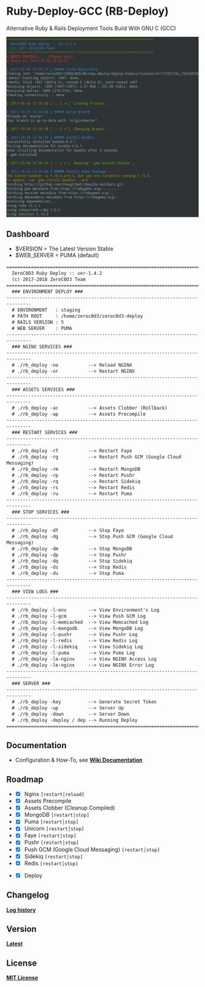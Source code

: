 # Ruby-Deploy-GCC (RB-Deploy)
Alternative Ruby & Rails Deployment Tools Build With GNU C (GCC)

![Deploy Process](https://github.com/zeroc0d3/ruby-deploy-gcc/blob/master/snapshot/deploy_process1.png)

## Dashboard
* $VERSION = The Latest Version Stable
* $WEB_SERVER = PUMA (default)

```
===============================================================================
  ZeroC0D3 Ruby Deploy :: ver-1.4.2
  (c) 2017-2018 ZeroC0D3 Team
===============================================================================
  ### ENVIRONMENT DEPLOY ###
-------------------------------------------------------------------------------
  # ENVIRONMENT   : staging
  # PATH ROOT     : /home/zeroc0d3/zeroc0d3-deploy
  # RAILS VERSION : 5
  # WEB SERVER    : PUMA
-------------------------------------------------------------------------------
  ### NGINX SERVICES ###
-------------------------------------------------------------------------------
  # ./rb_deploy -no           --> Reload NGINX
  # ./rb_deploy -nr           --> Restart NGINX
-------------------------------------------------------------------------------
  ### ASSETS SERVICES ###
-------------------------------------------------------------------------------
  # ./rb_deploy -ac           --> Assets Clobber (Rollback)
  # ./rb_deploy -ap           --> Assets Precompile
-------------------------------------------------------------------------------
  ### RESTART SERVICES ###
-------------------------------------------------------------------------------
  # ./rb_deploy -rf           --> Restart Faye
  # ./rb_deploy -rg           --> Restart Push GCM (Google Cloud Messaging)
  # ./rb_deploy -rm           --> Restart MongoDB
  # ./rb_deploy -rp           --> Restart Pushr
  # ./rb_deploy -rq           --> Restart Sidekiq
  # ./rb_deploy -rs           --> Restart Redis
  # ./rb_deploy -ru           --> Restart Puma
-------------------------------------------------------------------------------
  ### STOP SERVICES ###
-------------------------------------------------------------------------------
  # ./rb_deploy -df           --> Stop Faye
  # ./rb_deploy -dg           --> Stop Push GCM (Google Cloud Messaging)
  # ./rb_deploy -dm           --> Stop MongoDB
  # ./rb_deploy -dp           --> Stop Pushr
  # ./rb_deploy -dq           --> Stop Sidekiq
  # ./rb_deploy -ds           --> Stop Redis
  # ./rb_deploy -du           --> Stop Puma
-------------------------------------------------------------------------------
  ### VIEW LOGS ###
-------------------------------------------------------------------------------
  # ./rb_deploy -l-env        --> View Environment's Log
  # ./rb_deploy -l-gcm        --> View Push GCM Log
  # ./rb_deploy -l-memcached  --> View Memcached Log
  # ./rb_deploy -l-mongodb    --> View MongoDB Log
  # ./rb_deploy -l-pushr      --> View Pushr Log
  # ./rb_deploy -l-redis      --> View Redis Log
  # ./rb_deploy -l-sidekiq    --> View Sidekiq Log
  # ./rb_deploy -l-puma       --> View Puma Log
  # ./rb_deploy -la-nginx     --> View NGINX Access Log
  # ./rb_deploy -le-nginx     --> View NGINX Error Log
-------------------------------------------------------------------------------
  ### SERVER ###
-------------------------------------------------------------------------------
  # ./rb_deploy -key          --> Generate Secret Token
  # ./rb_deploy -up           --> Server Up
  # ./rb_deploy -down         --> Server Down
  # ./rb_deploy -deploy / dep --> Running Deploy
===============================================================================
```

## Documentation
* Configuration & How-To, see
[**Wiki Documentation**](https://github.com/zeroc0d3/ruby-deploy-gcc/wiki)

## Roadmap
* - [X] Nginx `[restart│reload]`
* - [X] Assets Precompile
* - [X] Assets Clobber (Cleanup Compiled)
* - [X] MongoDB `[restart│stop]`
* - [X] Puma `[restart│stop]`
* - [X] Unicorn `[restart│stop]`
* - [X] Faye `[restart│stop]`
* - [X] Pushr `[restart│stop]`
* - [X] Push GCM (Google Cloud Messaging) `[restart│stop]`
* - [X] Sidekiq `[restart│stop]`
* - [X] Redis `[restart│stop]`
* - [X] Deploy


## Changelog
[**Log history**](https://github.com/zeroc0d3/ruby-deploy-gcc/blob/master/CHANGELOG)

## Version
[**Latest**](https://github.com/zeroc0d3/ruby-deploy-gcc/blob/master/VERSION)

## License
[**MIT License**](https://github.com/zeroc0d3/ruby-deploy-gcc/blob/master/LICENSE)
